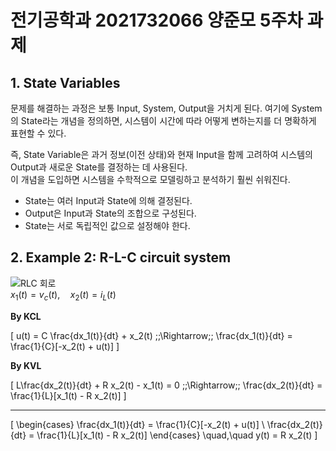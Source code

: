 # 전기공학과 2021732066 양준모 5주차 과제  
## 1. State Variables  
문제를 해결하는 과정은 보통 Input, System, Output을 거치게 된다. 여기에 System의 State라는 개념을 정의하면, 시스템이 시간에 따라 어떻게 변하는지를 더 명확하게 표현할 수 있다.  
  
즉, State Variable은 과거 정보(이전 상태)와 현재 Input을 함께 고려하여 시스템의 Output과 새로운 State를 결정하는 데 사용된다.  
이 개념을 도입하면 시스템을 수학적으로 모델링하고 분석하기 훨씬 쉬워진다.  
- State는 여러 Input과 State에 의해 결정된다.  
- Output은 Input과 State의 조합으로 구성된다.  
- State는 서로 독립적인 값으로 설정해야 한다.  
  
## 2. Example 2: R-L-C circuit system  
![RLC 회로](https://drive.google.com/uc?id=1O8A6dEUWiXf7Kmyx3uaxxJDDp5iMdhEV)  
$x_1(t) = v_c(t), \quad x_2(t) = i_L(t)$  

**By KCL**  

\[
u(t) = C \frac{dx_1(t)}{dt} + x_2(t)
\;\;\Rightarrow\;\;
\frac{dx_1(t)}{dt} = \frac{1}{C}[-x_2(t) + u(t)]
\]

**By KVL**  

\[
L\frac{dx_2(t)}{dt} + R x_2(t) - x_1(t) = 0
\;\;\Rightarrow\;\;
\frac{dx_2(t)}{dt} = \frac{1}{L}[x_1(t) - R x_2(t)]
\]

---

\[
\begin{cases}
\frac{dx_1(t)}{dt} = \frac{1}{C}[-x_2(t) + u(t)] \\
\frac{dx_2(t)}{dt} = \frac{1}{L}[x_1(t) - R x_2(t)]
\end{cases}
\quad,\quad
y(t) = R x_2(t)
\]
